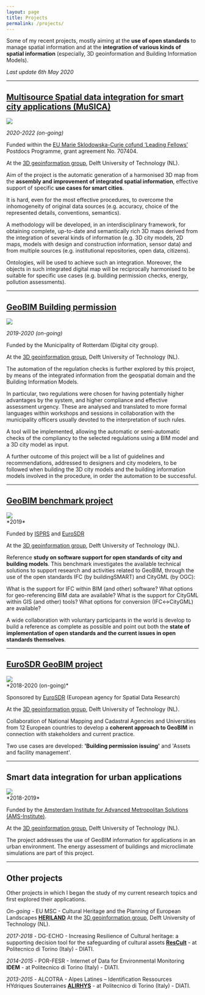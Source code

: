 ```yaml
---
layout: page
title: Projects
permalink: /projects/
---
```


Some of my recent projects, mostly aiming at the **use of open standards** to manage spatial information and at the **integration of various kinds of spatial information** (especially, 3D geoinformation and Building Information Models).

*Last update 6th May 2020*

---

## [Multisource Spatial data integration for smart city applications (MuSICA)](https://3d.bk.tudelft.nl/projects/leadingfellow/)
<div class="row">
  <div class="col-sm-12 col-xs-12"><img class="img-responsive" src="{{ "/img/LF.gif" }}" style="max-height: 200px"></div>
</div>

*2020-2022 (on-going)*

Funded within the [EU Marie Sklodowska-Curie cofund ‘Leading Fellows’](https://leadingfellows.eu) Postdocs Programme, grant agreement No. 707404.

At the [3D geoinformation group](https://3d.bk.tudelft.nl), Delft University of Technology (NL).

Aim of the project is the automatic generation of a harmonised 3D map from the **assembly and improvement of integrated spatial information**, effective support of specific **use cases for smart cities**.

It is hard, even for the most effective procedures, to overcome the inhomogeneity of original data sources (e.g. accuracy, choice of the represented details, conventions, semantics).

A methodology will be developed, in an interdisciplinary framework, for obtaining complete, up-to-date and semantically rich 3D maps derived from the integration of several kinds of information (e.g. 3D city models, 2D maps, models with design and construction information, sensor data) and from multiple sources (e.g. institutional repositories, open data, citizens).

Ontologies, will be used to achieve such an integration. Moreover, the objects in such integrated digital map will be reciprocally harmonised to be suitable for specific use cases (e.g. building permission checks, energy, pollution assessments).

---
<!--
## European network for Digital Building Permission
<div class="row">
  <div class="col-sm-12 col-xs-12"><img class="img-responsive" src="{{ "/img/RotterdamBP.png" }}" style="max-height: 200px"></div>
</div>

*from 2020 (on-going)*

Spontaneous organisation ...




---
-->



## [GeoBIM Building permission](https://3d.bk.tudelft.nl/projects/rotterdamgeobim_bp/)
<div class="row">
  <div class="col-sm-12 col-xs-12"><img class="img-responsive" src="{{ "/img/RotterdamBP.png" }}" style="max-height: 200px"></div>
</div>

*2019-2020 (on-going)*

Funded by the Municipality of Rotterdam (Digital city group).

At the [3D geoinformation group](https://3d.bk.tudelft.nl), Delft University of Technology (NL).


The automation of the regulation checks is further explored by this project, by means of the integrated information from the geospatial domain and the Building Information Models.

In particular, two regulations were chosen for having potentially higher advantages by the system, and higher compliance and effective assessment urgency. These are analysed and translated to more formal languages within workshops and sessions in collaboration with the municipality officers usually devoted to the interpretation of such rules.

A tool will be implemented, allowing the automatic or semi-automatic checks of the compliancy to the selected regulations using a BIM model and a 3D city model as input.

A further outcome of this project will be a list of guidelines and recommendations, addressed to designers and city modelers, to be followed when building the 3D city models and the building information models involved in the procedure, in order the automation to be successful.

---

## [GeoBIM benchmark project](https://3d.bk.tudelft.nl/projects/geobim-benchmark/)
<div class="row">
  <div class="col-sm-12 col-xs-12"><img class="img-responsive" src="{{ "/img/logohome.gif" }}" style="max-height: 200px"></div>
</div>
*2019*

Funded by [ISPRS](https://www.isprs.org) and [EuroSDR](http://www.eurosdr.net)

At the [3D geoinformation group](https://3d.bk.tudelft.nl), Delft University of Technology (NL).

Reference **study on software support for open standards of city and building models**.
This benchmark investigates the available technical solutions to support research and activities related to GeoBIM, through the use of the open standards IFC (by buildingSMART) and CityGML (by OGC):

What is the support for IFC within BIM (and other) software? What options for geo-referencing BIM data are available? What is the support for CityGML within GIS (and other) tools? What options for conversion (IFC↔CityGML) are available?

A wide collaboration with voluntary participants in the world is develop to build a reference as complete as possible and point out both the **state of implementation of open standards and the current issues in open standards themselves**.

---

## [EuroSDR GeoBIM project](https://3d.bk.tudelft.nl/projects/eurosdr-geobim/)
<div class="row">
  <div class="col-sm-12 col-xs-12"><img class="img-responsive" src="{{ "/img/eurosdrgeobim.gif" }}" style="max-height: 200px"></div>
</div>
*2018-2020 (on-going)*

Sponsored by [EuroSDR](http://www.eurosdr.net) (European agency for Spatial Data Research)

At the [3D geoinformation group](https://3d.bk.tudelft.nl), Delft University of Technology (NL).

Collaboration of National Mapping and Cadastral Agencies and Universities from 12 European countries to develop a **coherent approach to GeoBIM** in connection with stakeholders and current practice.

Two use cases are developed: **'Building permission issuing'** and 'Assets and facility management'.

---

## Smart data integration for urban applications
<div class="row">
  <div class="col-sm-12 col-xs-12"><img class="img-responsive" src="{{ "/img/amsgeobim.jpg" }}" style="max-height: 200px"></div>
</div>
*2018-2019*

Funded by the [Amsterdam Institute for Advanced Metropolitan Solutions (AMS-Institute)](ams-institute.org).

At the [3D geoinformation group](https://3d.bk.tudelft.nl), Delft University of Technology (NL).

The project addresses the use of GeoBIM information for applications in an urban environment. The energy assessment of buildings and microclimate simulations are part of this project.

---

## Other projects

Other projects in which I began the study of my current research topics and first explored their applications.


*On-going* - EU MSC - Cultural Heritage and the Planning of European Landscapes **[HERILAND](https://www.heriland.eu)** At the [3D geoinformation group](https://3d.bk.tudelft.nl), Delft University of Technology (NL).

*2017-2018* - DG-ECHO - Increasing Resilience of Cultural heritage: a supporting decision tool for the safeguarding of cultural assets **[ResCult](https://www.rescult-project.eu)** - at Politecnico di Torino (Italy) - DIATI.

*2014-2015* - POR-FESR - Internet of Data for Environmental Monitoring **IDEM** - at Politecnico di Torino (Italy) - DIATI.

*2013-2015* - ALCOTRA - Alpes Latines – Identification Ressources HYdriques Souterraines **[ALIRHYS](https://areeweb.polito.it/ricerca/ALIRHYS/en/home-en/)** - at Politecnico di Torino (Italy) - DIATI.
